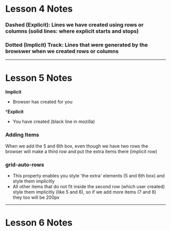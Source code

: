 # Lesson 4 Notes

### Dashed (Explicit): Lines we have created using rows or columns (solid lines: where explicit starts and stops)

### Dotted (Implicit) Track: Lines that were generated by the browswer when we created rows or columns 

------

# Lesson 5 Notes

**Implicit** 
- Browser has created for you

***Explicit** 
- You have created (black line in mozilla)

### Adding Items 

When we add the 5 and 6th box, even though we have two rows the browser will make a third row and put the extra items there (implicit row)

### grid-auto-rows

- This property enables you style 'the extra' elements (5 and 6th box) and style them implicitly 
- All other items that do not fit inside the second row (which user created) style them implicitly (like 5 and 6), so if we add more items (7 and 8) they too will be 200px 

------

# Lesson 6 Notes



